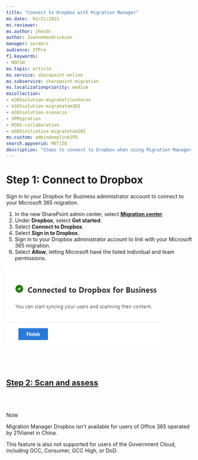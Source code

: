 ```yaml
---
title: "Connect to Dropbox with Migration Manager"
ms.date:  01/21/2021
ms.reviewer: 
ms.author: jhendr
author: JoanneHendrickson
manager: serdars
audience: ITPro
f1.keywords:
- NOCSH
ms.topic: article
ms.service: sharepoint-online
ms.subservice: sharepoint-migration
ms.localizationpriority: medium
mscollection:
- m365solution-migratefileshares
- m365solution-migratetom365
- m365solution-scenario
- SPMigration
- M365-collaboration
- m365initiative-migratetom365
ms.custom: admindeeplinkSPO
search.appverid: MET150
description: "Steps to connect to Dropbox when using Migration Manager in the SharePoint Admin center."
---
```


# Step 1:  Connect to Dropbox

Sign in to your Dropbox for Business administrator account to connect to your Microsoft 365 migration.

1. In the new SharePoint admin center, select <a href="https://go.microsoft.com/fwlink/?linkid=2185075" target="_blank">**Migration center**</a>. 
2. Under **Dropbox**, select **Get started**.
3. Select **Connect to Dropbox**. 
4. Select **Sign in to Dropbox**.
5. Sign in to your Dropbox administrator account to link with your Microsoft 365 migration.
6. Select **Allow**, letting Microsoft have the listed individual and team permissions. 



![Connected to Dropbox](media/mm-connected-dropbox.png)

</br></br>

## [**Step 2: Scan and assess**](mm-Dropbox-step2-scan-assess.md)

</br></br>

>[!NOTE]
>Migration Manager Dropbox isn't available for users of Office 365 operated by 21Vianet in China.
>
> This feature is also not supported for users of the Government Cloud, including GCC, Consumer, GCC High, or DoD.

